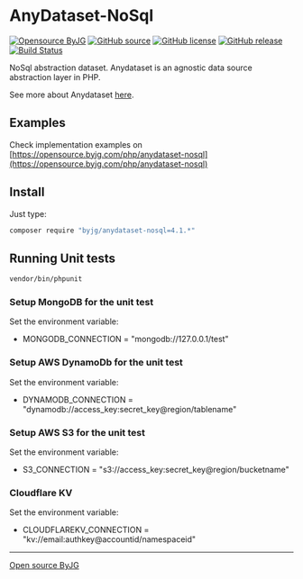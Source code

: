 # AnyDataset-NoSql

[![Opensource ByJG](https://img.shields.io/badge/opensource-byjg-success.svg)](http://opensource.byjg.com)
[![GitHub source](https://img.shields.io/badge/Github-source-informational?logo=github)](https://github.com/byjg/anydataset-nosql/)
[![GitHub license](https://img.shields.io/github/license/byjg/anydataset-nosql.svg)](https://opensource.byjg.com/opensource/licensing.html)
[![GitHub release](https://img.shields.io/github/release/byjg/anydataset-nosql.svg)](https://github.com/byjg/anydataset-nosql/releases/)
[![Build Status](https://travis-ci.com/byjg/anydataset-nosql.svg?branch=master)](https://travis-ci.com/byjg/anydataset-nosql)


NoSql abstraction dataset. Anydataset is an agnostic data source abstraction layer in PHP. 

See more about Anydataset [here](https://opensource.byjg.com/php/anydataset).

## Examples

Check implementation examples on [https://opensource.byjg.com/php/anydataset-nosql](https://opensource.byjg.com/php/anydataset-nosql)

## Install

Just type: 

```bash
composer require "byjg/anydataset-nosql=4.1.*"
```

## Running Unit tests

```bash
vendor/bin/phpunit
```


### Setup MongoDB for the unit test

Set the environment variable:

- MONGODB_CONNECTION = "mongodb://127.0.0.1/test"

### Setup AWS DynamoDb for the unit test

Set the environment variable:
 
- DYNAMODB_CONNECTION = "dynamodb://access_key:secret_key@region/tablename"

### Setup AWS S3 for the unit test

Set the environment variable:
 
- S3_CONNECTION = "s3://access_key:secret_key@region/bucketname"


### Cloudflare KV

Set the environment variable:
 
- CLOUDFLAREKV_CONNECTION = "kv://email:authkey@accountid/namespaceid"



----
[Open source ByJG](http://opensource.byjg.com)
